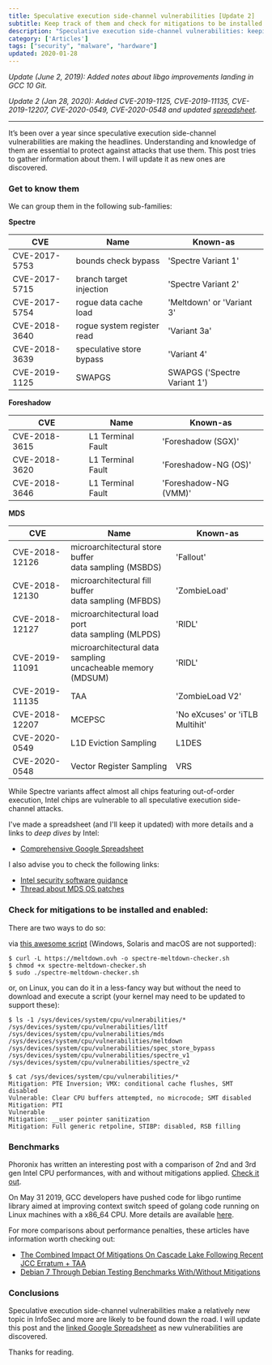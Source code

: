 ```yaml
---
title: Speculative execution side-channel vulnerabilities [Update 2]
subtitle: Keep track of them and check for mitigations to be installed and enabled
description: "Speculative execution side-channel vulnerabilities: keeping track of them and checking for mitigations to be installed and enabled"
category: ['Articles']
tags: ["security", "malware", "hardware"]
updated: 2020-01-28
---
```


*Update (June 2, 2019): Added notes about libgo improvements landing in GCC 10 Git.*

*Update 2 (Jan 28, 2020): Added CVE-2019-1125, CVE-2019-11135, CVE-2019-12207, CVE-2020-0549, CVE-2020-0548 and updated [spreadsheet](https://a.fpira.com/cpuvulns).*

---

It’s been over a year since speculative execution side-channel vulnerabilities are making the headlines.
Understanding and knowledge of them are essential to protect against attacks that use them.
This post tries to gather information about them. I will update it as new ones are discovered.

### Get to know them

 We can group them in the following sub-families:

**Spectre**

| CVE | Name | Known-as |
|---|---|---|
| CVE-2017-5753 | bounds check bypass | 'Spectre Variant 1'
| CVE-2017-5715 | branch target injection | 'Spectre Variant 2'
| CVE-2017-5754 | rogue data cache load | 'Meltdown' or 'Variant 3'
| CVE-2018-3640 | rogue system register read | 'Variant 3a'
| CVE-2018-3639 | speculative store bypass | 'Variant 4'
| CVE-2019-1125 | SWAPGS | SWAPGS ('Spectre Variant 1')

**Foreshadow**

| CVE | Name | Known-as |
|---|---|---|
| CVE-2018-3615 | L1 Terminal Fault | 'Foreshadow (SGX)'
| CVE-2018-3620 | L1 Terminal Fault | 'Foreshadow-NG (OS)'
| CVE-2018-3646 | L1 Terminal Fault | 'Foreshadow-NG (VMM)'

**MDS**

| CVE | Name | Known-as |
|---|---|---|
| CVE-2018-12126 | microarchitectural store buffer<br>data sampling (MSBDS) | 'Fallout'
| CVE-2018-12130 | microarchitectural fill buffer<br>data sampling (MFBDS) | 'ZombieLoad'
| CVE-2018-12127 | microarchitectural load port<br>data sampling (MLPDS) | 'RIDL'
| CVE-2019-11091 | microarchitectural data sampling<br>uncacheable memory (MDSUM) | 'RIDL'
| CVE-2019-11135 | TAA | 'ZombieLoad V2'
| CVE-2018-12207 | MCEPSC | 'No eXcuses' or 'iTLB Multihit'
| CVE-2020-0549 | L1D Eviction Sampling | L1DES
| CVE-2020-0548 | Vector Register Sampling | VRS

While Spectre variants affect almost all chips featuring out-of-order execution, Intel chips are vulnerable to all speculative execution side-channel attacks.

I've made a spreadsheet (and I'll keep it updated) with more details and a links to *deep dives* by Intel:

- [Comprehensive Google Spreadsheet](https://a.fpira.com/cpuvulns)

I also advise you to check the following links:

- [Intel security software guidance](https://software.intel.com/security-software-guidance/)
- [Thread about MDS OS patches](https://twitter.com/pirafrank/status/1128400923632574467)

### Check for mitigations to be installed and enabled:

There are two ways to do so:

via [this awesome script](https://github.com/speed47/spectre-meltdown-checker) (Windows, Solaris and macOS are not supported):

```
$ curl -L https://meltdown.ovh -o spectre-meltdown-checker.sh
$ chmod +x spectre-meltdown-checker.sh
$ sudo ./spectre-meltdown-checker.sh
```

or, on Linux, you can do it in a less-fancy way but without the need to download and execute a script (your kernel may need to be updated to support these):

```
$ ls -1 /sys/devices/system/cpu/vulnerabilities/*
/sys/devices/system/cpu/vulnerabilities/l1tf
/sys/devices/system/cpu/vulnerabilities/mds
/sys/devices/system/cpu/vulnerabilities/meltdown
/sys/devices/system/cpu/vulnerabilities/spec_store_bypass
/sys/devices/system/cpu/vulnerabilities/spectre_v1
/sys/devices/system/cpu/vulnerabilities/spectre_v2

$ cat /sys/devices/system/cpu/vulnerabilities/*
Mitigation: PTE Inversion; VMX: conditional cache flushes, SMT disabled
Vulnerable: Clear CPU buffers attempted, no microcode; SMT disabled
Mitigation: PTI
Vulnerable
Mitigation: __user pointer sanitization
Mitigation: Full generic retpoline, STIBP: disabled, RSB filling
```

### Benchmarks

Phoronix has written an interesting post with a comparison of 2nd and 3rd gen Intel CPU performances, with and without mitigations applied. [Check it out](https://www.phoronix.com/scan.php?page=article&item=sandy-fx-zombieload&num=1).

On May 31 2019, GCC developers have pushed code for libgo runtime library aimed at improving context switch speed of golang code running on Linux machines with a x86_64 CPU. More details are available [here](https://www.phoronix.com/scan.php?page=news_item&px=Golang-Cheaper-Context-Switches).

For more comparisons about performance penalties, these articles have information worth checking out:

- [The Combined Impact Of Mitigations On Cascade Lake Following Recent JCC Erratum + TAA](https://www.phoronix.com/scan.php?page=article&item=cascadelake-jcc-taa&num=1)
- [Debian 7 Through Debian Testing Benchmarks With/Without Mitigations](https://www.phoronix.com/scan.php?page=article&item=debian-7-2020&num=1)

### Conclusions

Speculative execution side-channel vulnerabilities make a relatively new topic in InfoSec and more are likely to be found down the road. I will update this post and the [linked Google Spreadsheet](https://a.fpira.com/cpuvulns) as new vulnerabilities are discovered.

Thanks for reading.
